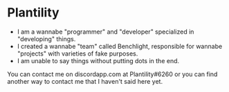 # Plantility

- I am a wannabe "programmer" and "developer" specialized in "developing" things.
- I created a wannabe "team" called Benchlight, responsible for wannabe "projects" with varieties of fake purposes.
- I am unable to say things without putting dots in the end.

You can contact me on discordapp.com at Plantility#6260 or you can find another way to contact me that I haven't said here yet.
